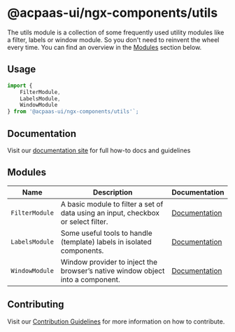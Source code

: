 # @acpaas-ui/ngx-components/utils

The utils module is a collection of some frequently used utility modules like a filter, labels or window module. So you don't need to reinvent the wheel every time.
You can find an overview in the [Modules](#modules) section below.

## Usage

```typescript
import {
	FilterModule,
	LabelsModule,
	WindowModule
} from '@acpaas-ui/ngx-components/utils'`;
```

## Documentation

Visit our [documentation site](https://acpaas-ui.digipolis.be/) for full how-to docs and guidelines

## <a name="modules"></a>Modules

| Name         | Description | Documentation |
| -----------  | ------ | -------------------------- |
| `FilterModule` | A basic module to filter a set of data using an input, checkbox or select filter. | [Documentation](./src/lib/filter/README.md) |
| `LabelsModule` | Some useful tools to handle (template) labels in isolated components. | [Documentation](./src/lib/labels/README.md) |
| `WindowModule` | Window provider to inject the browser’s native window object into a component. | [Documentation](./src/lib/window/README.md) |

## Contributing

Visit our [Contribution Guidelines](../../CONTRIBUTING.md) for more information on how to contribute.
